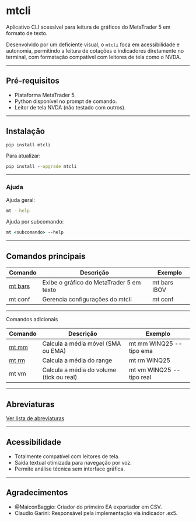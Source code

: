 # mtcli
  
Aplicativo CLI acessível para leitura de gráficos do MetaTrader 5 em formato de texto.  
  
Desenvolvido por um deficiente visual, o `mtcli` foca em acessibilidade e autonomia, permitindo a leitura de cotações e indicadores diretamente no terminal, com formatação compatível com leitores de tela como o NVDA.  
  
---
  
## Pré-requisitos
  
- Plataforma MetaTrader 5.
- Python disponível no prompt de comando.
- Leitor de tela NVDA (não testado com outros).
  
---
  
## Instalação
  
```cmd
pip install mtcli
```
  
Para atualizar:
  
```cmd
pip install --upgrade mtcli
```
  
---
  
### Ajuda
  
Ajuda geral:
  
```cmd
mt --help
```
  
Ajuda por subcomando:
  
```cmd
mt <subcomando> --help
```
  
---
  
## Comandos principais
  
| Comando           | Descrição                                   | Exemplo            |
|-------------------|---------------------------------------------|--------------------|
| [mt bars](bars.md) | Exibe o gráfico do MetaTrader 5 em texto            | mt bars IBOV     |
| mt conf           | Gerencia configurações do mtcli           | mt conf          |
  
---
  
Comandos adicionais
  
| Comando          | Descrição                                     | Exemplo                       |
|------------------|-----------------------------------------------|-------------------------------|
| [mt mm](mm.md)   | Calcula a média móvel (SMA ou EMA)            | mt mm WINQ25 --tipo ema     |
| [mt rm](rm.md)   | Calcula a média do range                      | mt rm WINQ25                |
| mt vm            | Calcula a média do volume (tick ou real)      | mt vm WINQ25 --tipo real    |
  
---
  
## Abreviaturas
[Ver lista de abreviaturas](abreviaturas.md)
  
---

## Acessibilidade
  
- Totalmente compatível com leitores de tela.
- Saída textual otimizada para navegação por voz.
- Permite análise técnica sem interface gráfica.
  
---
  
## Agradecimentos

- @MaiconBaggio: Criador do primeiro EA exportador em CSV.
- Claudio Garini: Responsável pela implementação via indicador .ex5.
  
